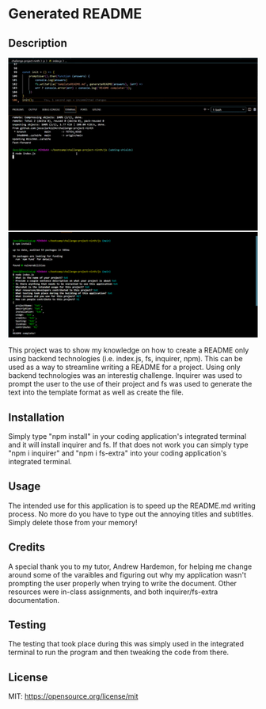  # Generated README

## Description

![alt text](projectninth.gif)
![alt text](preview.png)

This project was to show my knowledge on how to create a README only using backend technologies (i.e. index.js, fs, inquirer, npm). This can be used as a way to streamline writing a README for a project. Using only backend technologies was an interestig challenge.  Inquirer was used to prompt the user to the use of their project and fs was used to generate the text into the template format as well as create the file.

## Installation

Simply type "npm install" in your coding application's integrated terminal and it will install inquirer and fs. If that does not work you can simply type "npm i inquirer" and "npm i fs-extra" into your coding application's integrated terminal.

## Usage

The intended use for this application is to speed up the README.md writing process. No more do you have to type out the annoying titles and subtitles. Simply delete those from your memory!

## Credits

A special thank you to my tutor, Andrew Hardemon, for helping me change around some of the varaibles and figuring out why my application wasn't prompting the user properly when trying to write the document. Other resources were in-class assignments, and both inquirer/fs-extra documentation.

## Testing

The testing that took place during this was simply used in the integrated terminal to run the program and then tweaking the code from there.

## License

MIT: https://opensource.org/license/mit

